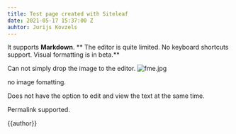 ```yaml
---
title: Test page created with Siteleaf
date: 2021-05-17 15:37:00 Z
auhtor: Jurijs Kovzels
---
```


It supports **Markdown**. 
** The editor is quite limited. No keyboard shortcuts support.
Visual formatting is in beta.**

Can not simply drop the image to the editor.
![fme.jpg](/uploads/fme.jpg)

no image fomatting.


Does not have the option to edit and view the text at the same time.

Permalink supported.

{{author}}